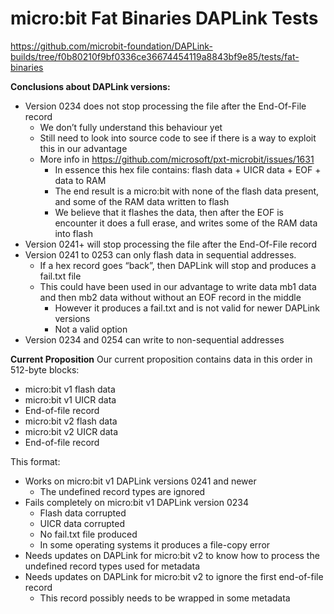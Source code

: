 # micro:bit Fat Binaries DAPLink Tests

https://github.com/microbit-foundation/DAPLink-builds/tree/f0b80210f9bf0336ce36674454119a8843bf9e85/tests/fat-binaries

**Conclusions about DAPLink versions:**

- Version 0234 does not stop processing the file after the End-Of-File record
    - We don’t fully understand this behaviour yet
    - Still need to look into source code to see if there is a way to exploit this in our advantage
    - More info in https://github.com/microsoft/pxt-microbit/issues/1631
        - In essence this hex file contains: flash data + UICR data + EOF + data to RAM
        - The end result is a micro:bit with none of the flash data present, and some of the RAM data written to flash
        - We believe that it flashes the data, then after the EOF is encounter it does a full erase, and writes some of the RAM data into flash
- Version 0241+ will stop processing the file after the End-Of-File record
- Version 0241 to 0253 can only flash data in sequential addresses.
    - If a hex record goes “back”, then DAPLink will stop and produces a fail.txt file
    - This could have been used in our advantage to write data mb1 data and then mb2 data without without an EOF record in the middle
        - However it produces a fail.txt and is not valid for newer DAPLink versions
        - Not a valid option
- Version 0234 and 0254 can write to non-sequential addresses

**Current Proposition**
Our current proposition contains data in this order in 512-byte blocks:

- micro:bit v1 flash data
- micro:bit v1 UICR data
- End-of-file record 
- micro:bit v2 flash data
- micro:bit v2 UICR data
- End-of-file record 

This format:

- Works on micro:bit v1 DAPLink versions 0241 and newer
    - The undefined record types are ignored
- Fails completely on micro:bit v1 DAPLink version 0234
    - Flash data corrupted
    - UICR data corrupted
    - No fail.txt file produced
    - In some operating systems it produces a file-copy error
- Needs updates on DAPLink for micro:bit v2 to know how to process the undefined record types used for metadata
- Needs updates on DAPLink for micro:bit v2 to ignore the first end-of-file record
    - This record possibly needs to be wrapped in some metadata

